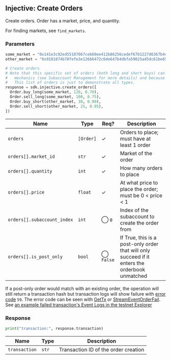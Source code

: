 ## Injective: Create Orders

Create orders. Order has a market, price, and quantity.

For finding markets, see `find_markets`.

### Parameters

```python
some_market = "0x141e3c92ed55107067ceb60ee412b86256cedef67b1227d6367b4cdf30c55a74"
other_market = "0x9181874b70fefe3e126b6472c6de647b4dbfa59025ad5dc61be6559532d19e15"

# Create orders 
# Note that this specific set of orders (both long and short buys) can't all be executed together due to subaccount
#   mechanics (see Subaccount Management for more details) and because sells only work with an existing position. 
#   This list of orders is just to demonstrate all types.
response = sdk.injective.create_orders([
  Order.buy_long(some_market, 120, 0.70),
  Order.sell_long(some_market, 100, 0.75),
  Order.buy_short(other_market, 30, 0.90),
  Order.sell_short(other_market, 25, 0.95),
])
```

| Name | Type | Req? | Description |
| - | - | - | - |
| `orders` | `[Order]` | ✓ | Orders to place; must have at least 1 order |
| `orders[].market_id` | `str` | ✓ | Market of the order |
| `orders[].quantity` | `int` | ✓ | How many orders to place |
| `orders[].price` | `float` | ✓ | At what price to place the order; must be 0 < price < 1 |
| `orders[].subaccount_index` | `int` | ◯ `0` | Index of the subaccount to create the order from |
| `orders[].is_post_only` | `bool` | ◯ `False` | If True, this is a post-only order that will only succeed if it enters the orderbook unmatched |

<aside class="notice">
If a post-only order would match with an existing order, the operation will still return a transaction hash 
but transaction logs will show failure with <a href="https://api.injective.exchange/#error-codes">error code</a> <code>59</code>.
The error code can be seen with <a href="https://api.injective.exchange/#account-gettx">GetTx</a> or 
<a href="https://api.injective.exchange/#account-streameventorderfail">StreamEventOrderFail</a>.
See <a href="https://testnet.explorer.injective.network/transaction/BAE72A64BE091B323F508F1887FAF4FA94C0EFE9348831C07DBB078CFC71E16A/event-logs/">an example failed transaction's Event Logs in the testnet Explorer</a>
</aside>

### Response

```python
print("transaction:", response.transaction)
```

| Name | Type | Description |
| - | - | - |
| `transaction` | `str` | Transaction ID of the order creation |
